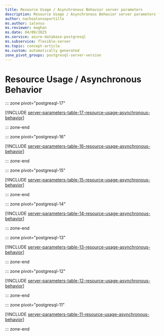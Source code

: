 ```yaml
---
title: Resource Usage / Asynchronous Behavior server parameters
description: Resource Usage / Asynchronous Behavior server parameters for Azure Database for PostgreSQL flexible server.
author: nachoalonsoportillo
ms.author: ialonso
ms.reviewer: maghan
ms.date: 04/09/2025
ms.service: azure-database-postgresql
ms.subservice: flexible-server
ms.topic: concept-article
ms.custom: automatically generated
zone_pivot_groups: postgresql-server-version
---
```

# Resource Usage / Asynchronous Behavior


::: zone pivot="postgresql-17"

[!INCLUDE [server-parameters-table-17-resource-usage-asynchronous-behavior](./includes/server-parameters-table-17-resource-usage-asynchronous-behavior.md)]

::: zone-end


::: zone pivot="postgresql-16"

[!INCLUDE [server-parameters-table-16-resource-usage-asynchronous-behavior](./includes/server-parameters-table-16-resource-usage-asynchronous-behavior.md)]

::: zone-end


::: zone pivot="postgresql-15"

[!INCLUDE [server-parameters-table-15-resource-usage-asynchronous-behavior](./includes/server-parameters-table-15-resource-usage-asynchronous-behavior.md)]

::: zone-end


::: zone pivot="postgresql-14"

[!INCLUDE [server-parameters-table-14-resource-usage-asynchronous-behavior](./includes/server-parameters-table-14-resource-usage-asynchronous-behavior.md)]

::: zone-end


::: zone pivot="postgresql-13"

[!INCLUDE [server-parameters-table-13-resource-usage-asynchronous-behavior](./includes/server-parameters-table-13-resource-usage-asynchronous-behavior.md)]

::: zone-end


::: zone pivot="postgresql-12"

[!INCLUDE [server-parameters-table-12-resource-usage-asynchronous-behavior](./includes/server-parameters-table-12-resource-usage-asynchronous-behavior.md)]

::: zone-end


::: zone pivot="postgresql-11"

[!INCLUDE [server-parameters-table-11-resource-usage-asynchronous-behavior](./includes/server-parameters-table-11-resource-usage-asynchronous-behavior.md)]

::: zone-end


